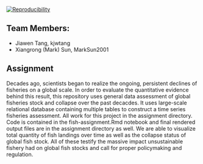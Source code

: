 
[![Reproducibility](https://github.com/espm-157/fish-marksun-and-jiawen/actions/workflows/main.yml/badge.svg)](https://github.com/espm-157/fish-marksun-and-jiawen/actions/workflows/main.yml)

## Team Members:

- Jiawen Tang, kjwtang
- Xiangrong (Mark) Sun, MarkSun2001

## Assignment
Decades ago, scientists began to realize the ongoing, persistent declines of fisheries on a global scale. In order to evaluate the quantitative evidence behind this result, this repository uses general data assessment of global fisheries stock and collapse over the past decacdes. It uses large-scale relational database containing multiple tables to construct a time series fisheries assessment. All work for this project in the assignment directory. Code is contained in the fish-assignment.Rmd notebook and final rendered output files are in the assignment directory as well. We are able to visualize total quantity of fish landings over time as well as the collapse status of global fish stock. All of these testify the massive impact unsustainable fishery had on global fish stocks and call for proper policymaking and regulation. 

